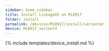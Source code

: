 ```yaml
---
sidebar: home_sidebar
title: Install LineageOS on Mi8917
folder: install
permalink: /devices/Mi8917/install/variant4/
device: Mi8917_variant4
---
```

{% include templates/device_install.md %}
